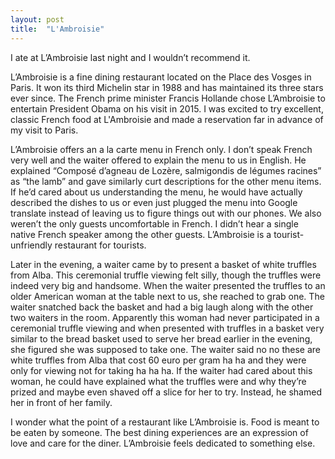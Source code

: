 ```yaml
---
layout: post
title:  "L'Ambroisie"
---
```


I ate at L’Ambroisie last night and I wouldn’t recommend it.

L’Ambroisie is a fine dining restaurant located on the Place des Vosges in
Paris.  It won its third Michelin star in 1988 and has maintained its three
stars ever since.  The French prime minister Francis Hollande chose L’Ambroisie
to entertain President Obama on his visit in 2015.  I was excited to try
excellent, classic French food at L'Ambroisie and made a reservation far in
advance of my visit to Paris.

L’Ambroisie offers an a la carte menu in French only.  I don’t speak French
very well and the waiter offered to explain the menu to us in English.  He
explained “Composé d’agneau de Lozère, salmigondis de légumes racines” as “the
lamb” and gave similarly curt descriptions for the other menu items.  If he’d
cared about us understanding the menu, he would have actually described the
dishes to us or even just plugged the menu into Google translate instead of
leaving us to figure things out with our phones.  We also weren’t the only
guests uncomfortable in French.  I didn’t hear a single native French speaker
among the other guests.  L’Ambroisie is a tourist-unfriendly restaurant for
tourists.

Later in the evening, a waiter came by to present a basket of white
truffles from Alba.  This ceremonial truffle viewing felt silly, though the
truffles were indeed very big and handsome. When the waiter presented the
truffles to an older American woman at the table next to us, she reached to
grab one.  The waiter snatched back the basket and had a big laugh along
with the other two waiters in the room.  Apparently this woman had never
participated in a ceremonial truffle viewing and when presented with truffles
in a basket very similar to the bread basket used to serve her bread earlier in
the evening, she figured she was supposed to take one.  The waiter said no no
these are white truffles from Alba that cost 60 euro per gram ha ha and they
were only for viewing not for taking ha ha ha.  If the waiter had cared about
this woman, he could have explained what the truffles were and why they’re
prized and maybe even shaved off a slice for her to try.  Instead, he shamed
her in front of her family.

I wonder what the point of a restaurant like L’Ambroisie is.  Food is meant to
be eaten by someone.  The best dining experiences are an expression of love and
care for the diner.  L’Ambroisie feels dedicated to something else.
